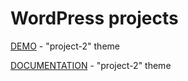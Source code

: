WordPress projects
=========
<a href="http://bobbykolev.cloudvps.bg/blog">DEMO</a> - "project-2" theme

<a href="http://www.bobbykolev.cloudvps.bg/blog/wp-content/uploads/2013/07/documentation.pdf" target="_blank">DOCUMENTATION</a> - "project-2" theme

